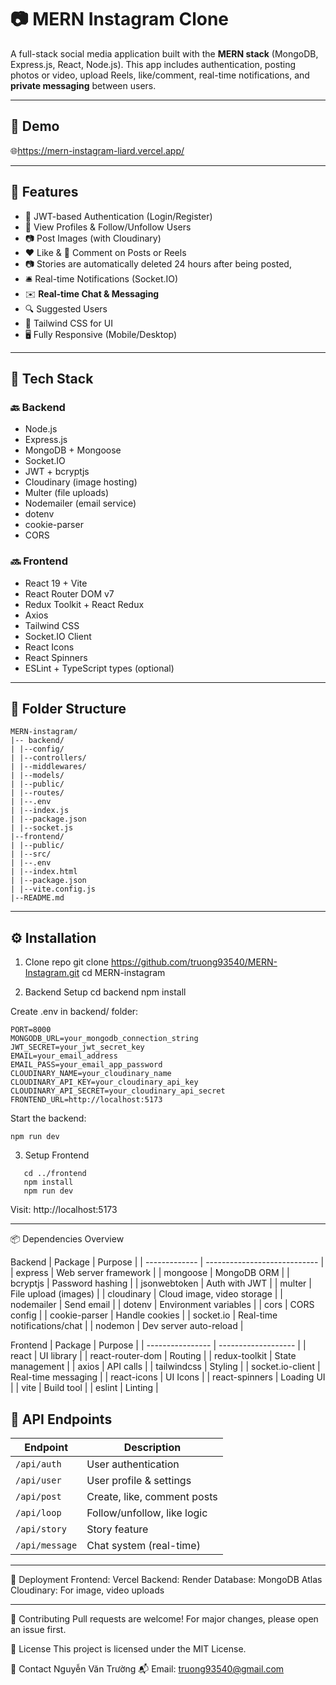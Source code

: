 # 📷 MERN Instagram Clone

A full-stack social media application built with the **MERN stack** (MongoDB, Express.js, React, Node.js). This app includes authentication, posting photos or video, upload Reels, like/comment, real-time notifications, and **private messaging** between users.

---

## 🔗 Demo

🌐https://mern-instagram-liard.vercel.app/

---

## 🚀 Features

-   🔐 JWT-based Authentication (Login/Register)
-   👤 View Profiles & Follow/Unfollow Users
-   📷 Post Images (with Cloudinary)
-   ❤️ Like & 💬 Comment on Posts or Reels
-   📷 Stories are automatically deleted 24 hours after being posted,
-   🛎 Real-time Notifications (Socket.IO)
-   ✉️ **Real-time Chat & Messaging**
-   🔍 Suggested Users
-   🎨 Tailwind CSS for UI
-   🖥️ Fully Responsive (Mobile/Desktop)

---

## 🧱 Tech Stack

### 🔙 Backend

-   Node.js
-   Express.js
-   MongoDB + Mongoose
-   Socket.IO
-   JWT + bcryptjs
-   Cloudinary (image hosting)
-   Multer (file uploads)
-   Nodemailer (email service)
-   dotenv
-   cookie-parser
-   CORS

### 🔜 Frontend

-   React 19 + Vite
-   React Router DOM v7
-   Redux Toolkit + React Redux
-   Axios
-   Tailwind CSS
-   Socket.IO Client
-   React Icons
-   React Spinners
-   ESLint + TypeScript types (optional)

---

## 📁 Folder Structure

```
MERN-instagram/
|-- backend/
| |--config/
| |--controllers/
| |--middlewares/
| |--models/
| |--public/
| |--routes/
| |--.env
| |--index.js
| |--package.json
| |--socket.js
|--frontend/
| |--public/
| |--src/
| |--.env
| |--index.html
| |--package.json
| |--vite.config.js
|--README.md
```

---

## ⚙️ Installation

1. Clone repo
   git clone https://github.com/truong93540/MERN-Instagram.git
   cd MERN-instagram

2. Backend Setup
   cd backend
   npm install

Create .env in backend/ folder:

```
PORT=8000
MONGODB_URL=your_mongodb_connection_string
JWT_SECRET=your_jwt_secret_key
EMAIL=your_email_address
EMAIL_PASS=your_email_app_password
CLOUDINARY_NAME=your_cloudinary_name
CLOUDINARY_API_KEY=your_cloudinary_api_key
CLOUDINARY_API_SECRET=your_cloudinary_api_secret
FRONTEND_URL=http://localhost:5173
```

Start the backend:

```
npm run dev
```

3. Setup Frontend

```
   cd ../frontend
   npm install
   npm run dev
```

Visit: http://localhost:5173

---

📦 Dependencies Overview

Backend
| Package | Purpose |
| ------------- | ---------------------------- |
| express | Web server framework |
| mongoose | MongoDB ORM |
| bcryptjs | Password hashing |
| jsonwebtoken | Auth with JWT |
| multer | File upload (images) |
| cloudinary | Cloud image, video storage |
| nodemailer | Send email |
| dotenv | Environment variables |
| cors | CORS config |
| cookie-parser | Handle cookies |
| socket.io | Real-time notifications/chat |
| nodemon | Dev server auto-reload |

Frontend
| Package | Purpose |
| ---------------- | ------------------- |
| react | UI library |
| react-router-dom | Routing |
| redux-toolkit | State management |
| axios | API calls |
| tailwindcss | Styling |
| socket.io-client | Real-time messaging |
| react-icons | UI Icons |
| react-spinners | Loading UI |
| vite | Build tool |
| eslint | Linting |

## 🔐 API Endpoints

| Endpoint       | Description                 |
| -------------- | --------------------------- |
| `/api/auth`    | User authentication         |
| `/api/user`    | User profile & settings     |
| `/api/post`    | Create, like, comment posts |
| `/api/loop`    | Follow/unfollow, like logic |
| `/api/story`   | Story feature               |
| `/api/message` | Chat system (real-time)     |

---

🚀 Deployment
Frontend: Vercel
Backend: Render
Database: MongoDB Atlas
Cloudinary: For image, video uploads

---

🤝 Contributing
Pull requests are welcome! For major changes, please open an issue first.

📄 License
This project is licensed under the MIT License.

📧 Contact
Nguyễn Văn Trường
📬 Email: truong93540@gmail.com
